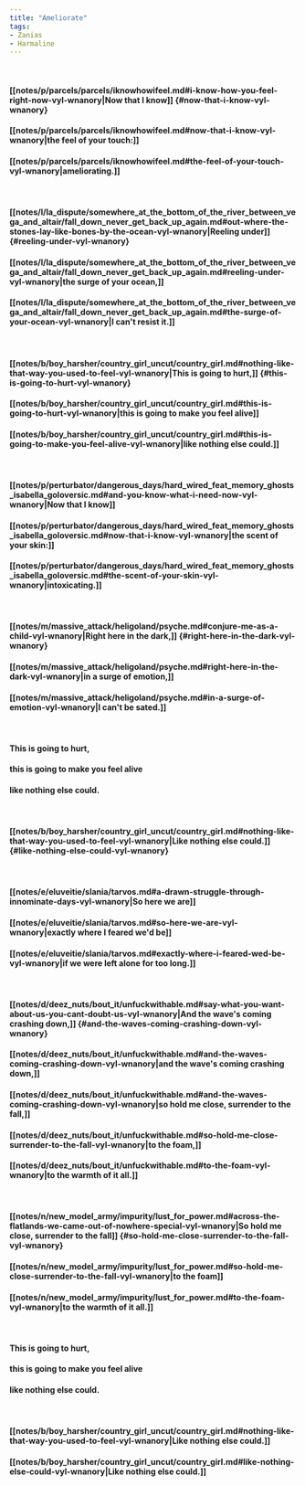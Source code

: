 ```yaml
---
title: "Ameliorate"
tags:
- Zanias
- Harmaline
---
```

&nbsp;
#### [[notes/p/parcels/parcels/iknowhowifeel.md#i-know-how-you-feel-right-now-vyl-wnanory|Now that I know]] {#now-that-i-know-vyl-wnanory}
#### [[notes/p/parcels/parcels/iknowhowifeel.md#now-that-i-know-vyl-wnanory|the feel of your touch:]]
#### [[notes/p/parcels/parcels/iknowhowifeel.md#the-feel-of-your-touch-vyl-wnanory|ameliorating.]]
&nbsp;
#### [[notes/l/la_dispute/somewhere_at_the_bottom_of_the_river_between_vega_and_altair/fall_down_never_get_back_up_again.md#out-where-the-stones-lay-like-bones-by-the-ocean-vyl-wnanory|Reeling under]] {#reeling-under-vyl-wnanory}
#### [[notes/l/la_dispute/somewhere_at_the_bottom_of_the_river_between_vega_and_altair/fall_down_never_get_back_up_again.md#reeling-under-vyl-wnanory|the surge of your ocean,]]
#### [[notes/l/la_dispute/somewhere_at_the_bottom_of_the_river_between_vega_and_altair/fall_down_never_get_back_up_again.md#the-surge-of-your-ocean-vyl-wnanory|I can't resist it.]]
&nbsp;
#### [[notes/b/boy_harsher/country_girl_uncut/country_girl.md#nothing-like-that-way-you-used-to-feel-vyl-wnanory|This is going to hurt,]] {#this-is-going-to-hurt-vyl-wnanory}
#### [[notes/b/boy_harsher/country_girl_uncut/country_girl.md#this-is-going-to-hurt-vyl-wnanory|this is going to make you feel alive]]
#### [[notes/b/boy_harsher/country_girl_uncut/country_girl.md#this-is-going-to-make-you-feel-alive-vyl-wnanory|like nothing else could.]]
&nbsp;
#### [[notes/p/perturbator/dangerous_days/hard_wired_feat_memory_ghosts_isabella_goloversic.md#and-you-know-what-i-need-now-vyl-wnanory|Now that I know]]
#### [[notes/p/perturbator/dangerous_days/hard_wired_feat_memory_ghosts_isabella_goloversic.md#now-that-i-know-vyl-wnanory|the scent of your skin:]]
#### [[notes/p/perturbator/dangerous_days/hard_wired_feat_memory_ghosts_isabella_goloversic.md#the-scent-of-your-skin-vyl-wnanory|intoxicating.]]
&nbsp;
#### [[notes/m/massive_attack/heligoland/psyche.md#conjure-me-as-a-child-vyl-wnanory|Right here in the dark,]] {#right-here-in-the-dark-vyl-wnanory}
#### [[notes/m/massive_attack/heligoland/psyche.md#right-here-in-the-dark-vyl-wnanory|in a surge of emotion,]]
#### [[notes/m/massive_attack/heligoland/psyche.md#in-a-surge-of-emotion-vyl-wnanory|I can't be sated.]]
&nbsp;
#### This is going to hurt,
#### this is going to make you feel alive
#### like nothing else could.
&nbsp;
#### [[notes/b/boy_harsher/country_girl_uncut/country_girl.md#nothing-like-that-way-you-used-to-feel-vyl-wnanory|Like nothing else could.]] {#like-nothing-else-could-vyl-wnanory}
&nbsp;
#### [[notes/e/eluveitie/slania/tarvos.md#a-drawn-struggle-through-innominate-days-vyl-wnanory|So here we are]]
#### [[notes/e/eluveitie/slania/tarvos.md#so-here-we-are-vyl-wnanory|exactly where I feared we'd be]]
#### [[notes/e/eluveitie/slania/tarvos.md#exactly-where-i-feared-wed-be-vyl-wnanory|if we were left alone for too long.]]
&nbsp;
#### [[notes/d/deez_nuts/bout_it/unfuckwithable.md#say-what-you-want-about-us-you-cant-doubt-us-vyl-wnanory|And the wave's coming crashing down,]] {#and-the-waves-coming-crashing-down-vyl-wnanory}
#### [[notes/d/deez_nuts/bout_it/unfuckwithable.md#and-the-waves-coming-crashing-down-vyl-wnanory|and the wave's coming crashing down,]]
#### [[notes/d/deez_nuts/bout_it/unfuckwithable.md#and-the-waves-coming-crashing-down-vyl-wnanory|so hold me close, surrender to the fall,]]
#### [[notes/d/deez_nuts/bout_it/unfuckwithable.md#so-hold-me-close-surrender-to-the-fall-vyl-wnanory|to the foam,]]
#### [[notes/d/deez_nuts/bout_it/unfuckwithable.md#to-the-foam-vyl-wnanory|to the warmth of it all.]]
&nbsp;
#### [[notes/n/new_model_army/impurity/lust_for_power.md#across-the-flatlands-we-came-out-of-nowhere-special-vyl-wnanory|So hold me close, surrender to the fall]] {#so-hold-me-close-surrender-to-the-fall-vyl-wnanory}
#### [[notes/n/new_model_army/impurity/lust_for_power.md#so-hold-me-close-surrender-to-the-fall-vyl-wnanory|to the foam]]
#### [[notes/n/new_model_army/impurity/lust_for_power.md#to-the-foam-vyl-wnanory|to the warmth of it all.]]
&nbsp;
#### This is going to hurt,
#### this is going to make you feel alive
#### like nothing else could.
&nbsp;
#### [[notes/b/boy_harsher/country_girl_uncut/country_girl.md#nothing-like-that-way-you-used-to-feel-vyl-wnanory|Like nothing else could.]]
#### [[notes/b/boy_harsher/country_girl_uncut/country_girl.md#like-nothing-else-could-vyl-wnanory|Like nothing else could.]]
